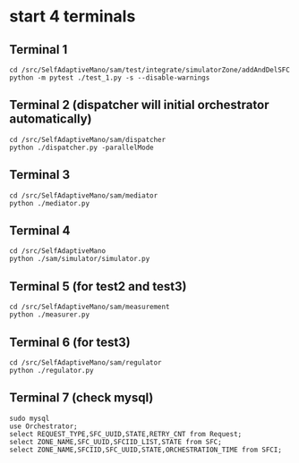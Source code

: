 # start 4 terminals
## Terminal 1
```
cd /src/SelfAdaptiveMano/sam/test/integrate/simulatorZone/addAndDelSFC
python -m pytest ./test_1.py -s --disable-warnings
```

## Terminal 2 (dispatcher will initial orchestrator automatically)
```
cd /src/SelfAdaptiveMano/sam/dispatcher
python ./dispatcher.py -parallelMode
```

## Terminal 3
```
cd /src/SelfAdaptiveMano/sam/mediator
python ./mediator.py
```

## Terminal 4
```
cd /src/SelfAdaptiveMano
python ./sam/simulator/simulator.py
```

## Terminal 5 (for test2 and test3)
```
cd /src/SelfAdaptiveMano/sam/measurement
python ./measurer.py
```

## Terminal 6 (for test3)
```
cd /src/SelfAdaptiveMano/sam/regulator
python ./regulator.py
```

## Terminal 7 (check mysql)
```
sudo mysql
use Orchestrator;
select REQUEST_TYPE,SFC_UUID,STATE,RETRY_CNT from Request;
select ZONE_NAME,SFC_UUID,SFCIID_LIST,STATE from SFC;
select ZONE_NAME,SFCIID,SFC_UUID,STATE,ORCHESTRATION_TIME from SFCI;
```


